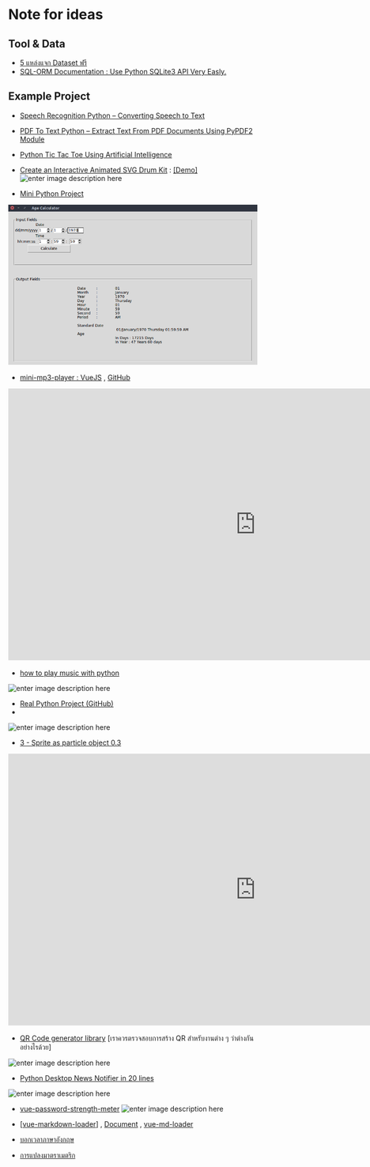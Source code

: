 Note for ideas
==
## Tool & Data
- [5 แหล่งแจก Dataset ฟรี ](https://blog.datath.com/free-datasets-machine-learning/)
- [SQL-ORM Documentation : Use Python SQLite3 API Very Easly.](http://www.bitforestinfo.com/p/sql-orm-documentation.html)


## Example Project
- [Speech Recognition Python – Converting Speech to Text](https://www.simplifiedpython.net/speech-recognition-python/)

- [PDF To Text Python – Extract Text From PDF Documents Using PyPDF2 Module](https://www.simplifiedpython.net/pdf-to-text-python-extract-text-from-pdf-documents-using-pypdf2-module/)
- [Python Tic Tac Toe Using Artificial Intelligence](https://www.simplifiedpython.net/python-tic-tac-toe-using-artificial-intelligence/)
- [Create an Interactive Animated SVG Drum Kit](https://tympanus.net/codrops/2016/03/16/interactive-animated-svg-drum-kit/) :  [[Demo]](http://tympanus.net/Tutorials/SVGDrums/)
![enter image description here](https://codropspz-tympanus.netdna-ssl.com/codrops/wp-content/uploads/2016/03/AnimatedDrumKit_800x600.jpg)

- [Mini Python Project](http://www.bitforestinfo.com/p/projects.html)

![enter image description here](https://github.com/surajsinghbisht054/age_calculator/raw/master/scr/test.png?raw=true)

- [mini-mp3-player : VueJS](https://codepen.io/JavaScriptJunkie/pen/qBWrRyg) , [GitHub](https://github.com/muhammederdem/mini-player)

<iframe height="550" width= "1000" scrolling="no" title="Mini Music Player - VueJS" src="https://codepen.io/JavaScriptJunkie/embed/qBWrRyg?height=265&theme-id=0&default-tab=result" frameborder="no" allowtransparency="true" allowfullscreen="true">
  See the Pen <a href='https://codepen.io/JavaScriptJunkie/pen/qBWrRyg'>Mini Music Player - VueJS</a> by Muhammed Erdem
  (<a href='https://codepen.io/JavaScriptJunkie'>@JavaScriptJunkie</a>) on <a href='https://codepen.io'>CodePen</a>.
</iframe>

- [how to play music with python](http://www.bitforestinfo.com/2018/01/how-to-play-music-with-python.html)

![enter image description here](https://3.bp.blogspot.com/-VZUmAvbYz1A/WG-4ckwTqaI/AAAAAAAAAp8/Sz45-HcfPBcuEiM-lbjpL4Ou1Eq4baKuQCPcBGAYYCw/s640/test1.png)

- [Real Python Project (GitHub)](https://github.com/realpython?page=4)
- 
![enter image description here](https://avatars2.githubusercontent.com/u/5448020?s=200&v=4)


- [3 - Sprite as particle object 0.3](https://codepen.io/sbuellet/pen/wvwraWJ)

<iframe height="550" width= "1000" scrolling="no" title="3 - Sprite as particle object 0.3" src="https://codepen.io/sbuellet/embed/wvwraWJ?height=265&theme-id=0&default-tab=result" frameborder="no" allowtransparency="true" allowfullscreen="true">
  See the Pen <a href='https://codepen.io/sbuellet/pen/wvwraWJ'>3 - Sprite as particle object 0.3</a> by Stephane Buellet
  (<a href='https://codepen.io/sbuellet'>@sbuellet</a>) on <a href='https://codepen.io'>CodePen</a>.
</iframe>

- [QR Code generator library](https://www.nayuki.io/page/qr-code-generator-library) [เราควรตรวจสอบการสร้าง QR สำหรับงานต่าง ๆ ว่าต่างกันอย่างไรด้วย]

![enter image description here](https://web2oolbox.files.wordpress.com/2016/01/smore-qrcode1.png)

- [Python Desktop News Notifier in 20 lines](https://www.geeksforgeeks.org/python-desktop-news-notifier-in-20-lines/)

![enter image description here](https://media.geeksforgeeks.org/wp-content/uploads/Screenshot-from-2017-04-24-10_00_06.png)

- [vue-password-strength-meter](https://github.com/apertureless/vue-password-strength-meter)
![enter image description here](https://github.com/apertureless/vue-password-strength-meter/raw/develop/static/demo.gif)

- [[vue-markdown-loader](https://github.com/QingWei-Li/vue-markdown-loader)] , [Document](https://webpack.js.org/concepts/loaders/) , [vue-md-loader](https://github.com/wxsms/vue-md-loader)
- [บอกเวลาภาษาอังกฤษ](https://www.dailyenglish.in.th/whats-the-time/)

- [การแปลงมาตราเมตริก](https://www.metric-conversions.org/th/time-conversion.htm)
<!--stackedit_data:
eyJoaXN0b3J5IjpbLTg0OTUzNTEyNCwtMTA5ODgzOTk5MiwtNj
kzODY0NTE4LDIxMzk4Nzc4OTgsLTYyMTYzMzgxMSwtMTM4MjU3
ODY1NSwtMTQ5ODM4MTM0OSwxNjE0MTg1Njc0LC0xNzE2MjYxND
gxLC00MzU0MjYzMTgsMTg4NDU4MjcwNiwxOTg1OTM4NzA1LDEz
OTE0ODg3NzQsMTc0NzMwODkyMSwtMzY5MzM5MzM3LC0xOTQ1Nz
c1MzQ3LDIxOTAwMDUxMV19
-->